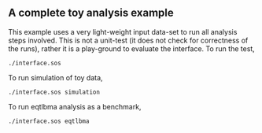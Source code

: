 ## A complete toy analysis example

This example uses a very light-weight input data-set to run all analysis steps involved. This is not a unit-test (it does not check for correctness of the runs), rather it is a play-ground to evaluate the interface. To run the test,
```
./interface.sos
```
To run simulation of toy data,
```
./interface.sos simulation
```
To run eqtlbma analysis as a benchmark,
```
./interface.sos eqtlbma
```
